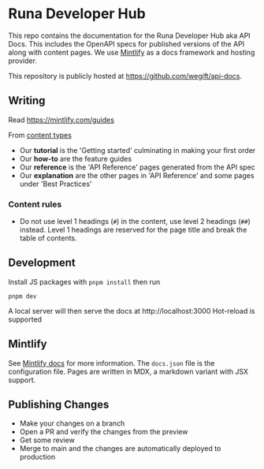 # Runa Developer Hub

This repo contains the documentation for the Runa Developer Hub aka API Docs. This includes the OpenAPI specs for published versions of the API along with content pages. We use [Mintlify](https://mintlify.com) as a docs framework and hosting provider.

This repository is publicly hosted at https://github.com/wegift/api-docs.

## Writing

Read https://mintlify.com/guides

From [content types](https://mintlify.com/guides/content-types)

- Our **tutorial** is the 'Getting started' culminating in making your first order
- Our **how-to** are the feature guides
- Our **reference** is the 'API Reference' pages generated from the API spec
- Our **explanation** are the other pages in 'API Reference' and some pages under 'Best Practices'

### Content rules

- Do not use level 1 headings (`#`) in the content, use level 2 headings (`##`) instead. Level 1 headings are reserved for the page title and break the table of contents.

## Development

Install JS packages with `pnpm install` then run

```
pnpm dev
```

A local server will then serve the docs at http://localhost:3000
Hot-reload is supported

## Mintlify

See [Mintlify docs](https://mintlify.com/docs) for more information. The `docs.json` file is the configuration file. Pages are written in MDX, a markdown variant with JSX support.

## Publishing Changes

- Make your changes on a branch
- Open a PR and verify the changes from the preview
- Get some review
- Merge to main and the changes are automatically deployed to production
